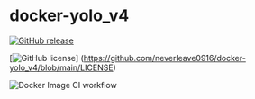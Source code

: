 # docker-yolo_v4
[![GitHub release](https://img.shields.io/github/release/neverleave0916/docker-yolo_v4?style=flat-square)](https://github.com/neverleave0916/docker-yolo_v4/releases/latest)

[![GitHub license](https://img.shields.io/github/license/neverleave0916/docker-yolo_v4?style=flat-square)]
(https://github.com/neverleave0916/docker-yolo_v4/blob/main/LICENSE)

![Docker Image CI workflow](https://github.com/neverleave0916/docker-yolo_v4/actions/workflows/docker-image.yml/badge.svg)
